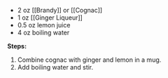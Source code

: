 - 2 oz [[Brandy]] or [[Cognac]]
- 1 oz [[Ginger Liqueur]]
- 0.5 oz lemon juice
- 4 oz boiling water

**Steps:**

1. Combine cognac with ginger and lemon in a mug.
2. Add boiling water and stir.